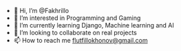 - 👋 Hi, I’m @Fakhrillo
- 👀 I’m interested in Programming and Gaming
- 🌱 I’m currently learning Django, Machine learning and AI
- 💞️ I’m looking to collaborate on real projects
- 📫 How to reach me flutfillokhonov@gmail.com

<!---
Fakhrillo is a ✨ special ✨ repository because its `README.md` (this file) appears on your GitHub profile.
You can click the Preview link to take a look at your changes.
--->
